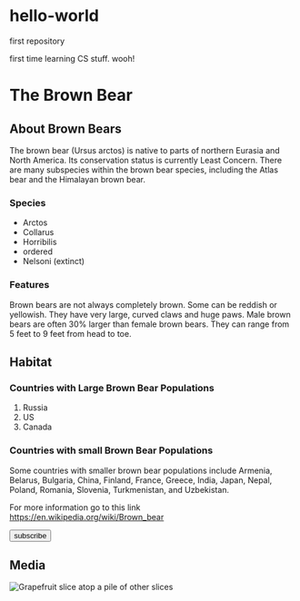 # hello-world
first repository

first time learning CS stuff. wooh!

<!DOCTYPE html>
<html>
  <head>
    <title>Brown Bear</title>
    <meta name="author" content="Lucas Occhino">
  </head>
  <body>
    <h1> The Brown Bear </h1>
    <h2> About Brown Bears </h2>
    <p>The brown bear (Ursus arctos) is native to parts of northern Eurasia and North America. Its conservation status is currently Least Concern. There are many subspecies within the brown bear species, including the Atlas bear and the Himalayan brown bear.</p>
    <h3> Species </h3>
    <ul> 
      <li> Arctos </li>
      <li> Collarus </li>
      <li> Horribilis </li>
      <li> ordered </li>
      <li> Nelsoni (extinct) </li>
    </ul>
     <h3> Features </h3>
    <p>Brown bears are not always completely brown. Some can be reddish or yellowish. They have very large, curved claws and huge paws. Male brown bears are often 30% larger than female brown bears. They can range from 5 feet to 9 feet from head to toe.</p>
    <h2>Habitat</h2>
    <h3>Countries with Large Brown Bear Populations</h3>
    <ol> 
      <li> Russia </li>
      <li> US </li>
      <li> Canada </li>
    </ol>
    <h3>Countries with small Brown Bear Populations</h3>
      <p>Some countries with smaller brown bear populations include Armenia, Belarus, Bulgaria, China, Finland, France, Greece, India, Japan, Nepal, Poland, Romania, Slovenia, Turkmenistan, and Uzbekistan.</p>
    <p>For more information go to this link <a href=”link”> https://en.wikipedia.org/wiki/Brown_bear </a> </p>
    <button>subscribe</button> 
    <h2>Media</h2>
    <img class="fit-picture"
     src="https://www.nps.gov/lacl/learn/nature/images/Image-w-cred-cap_-1200w-_-Brown-Bear-page_-brown-bear-in-fog_2.jpg?maxwidth=1200&maxheight=1200&autorotate=false"
     alt="Grapefruit slice atop a pile of other slices" /> 
  </body>
  </html> 
  
    
